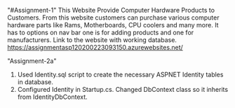 "#Assignment-1" This Website Provide Computer Hardware Products to Customers. From this website customers can purchase various computer hardware parts like Rams, Motherboards, CPU coolers and many more. It has to options on nav bar one is for adding products and one for manufacturers. Link to the website with working database. https://assignmentasp120200223093150.azurewebsites.net/

"Assignment-2a"
1. Used Identity.sql script to create the necessary ASPNET Identity tables in database.
2. Configured Identity in Startup.cs.
   Changed DbContext class so it inherits from IdentityDbContext.

